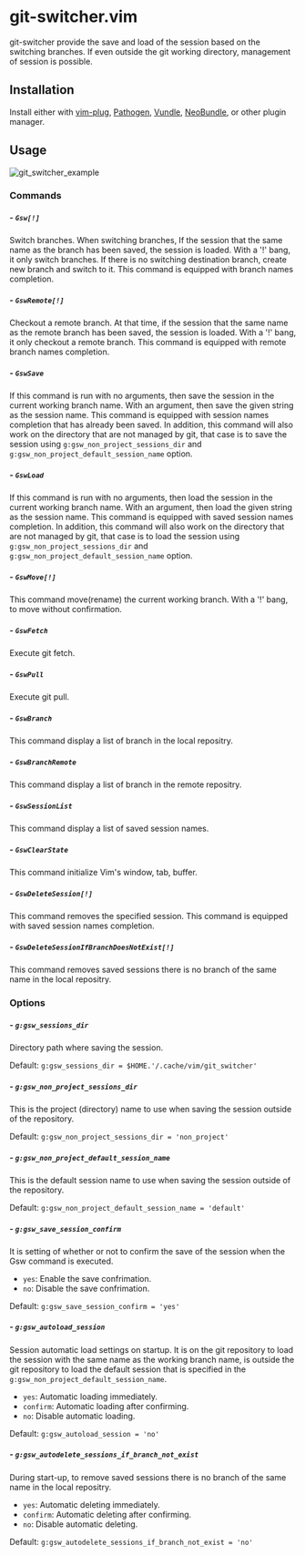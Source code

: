 # git-switcher.vim  

git-switcher provide the save and load of the session based on the switching branches. If even outside the git working directory, management of session is possible.  

## Installation  

Install either with [vim-plug](https://github.com/junegunn/vim-plug), [Pathogen](https://github.com/tpope/vim-pathogen), [Vundle](https://github.com/gmarik/Vundle.vim), [NeoBundle](https://github.com/Shougo/neobundle.vim), or other plugin manager.  

## Usage  

![git_switcher_example](https://raw.githubusercontent.com/wiki/ToruIwashita/git-switcher.vim/images/git_switcher_example_new.gif)  

### Commands  

##### - `Gsw[!]`  

Switch branches. When switching branches, If the session that the same name as the branch has been saved, the session is loaded. With a '!' bang, it only switch branches. If there is no switching destination branch, create new branch and switch to it. This command is equipped with branch names completion.  

##### - `GswRemote[!]`  

Checkout a remote branch. At that time, if the session that the same name as the remote branch has been saved, the session is loaded. With a '!' bang, it only checkout a remote branch. This command is equipped with remote branch names completion.  

##### - `GswSave`  

If this command is run with no arguments, then save the session in the current working branch name. With an argument, then save the given string as the session name. This command is equipped with session names completion that has already been saved. In addition, this command will also work on the directory that are not managed by git, that case is to save the session using `g:gsw_non_project_sessions_dir` and `g:gsw_non_project_default_session_name` option.  

##### - `GswLoad`  

If this command is run with no arguments, then load the session in the current working branch name. With an argument, then load the given string as the session name. This command is equipped with saved session names completion. In addition, this command will also work on the directory that are not managed by git, that case is to load the session using `g:gsw_non_project_sessions_dir` and `g:gsw_non_project_default_session_name` option.  

##### - `GswMove[!]`  
This command move(rename) the current working branch. With a '!' bang, to move without confirmation.  

##### - `GswFetch`  

Execute git fetch.  

##### - `GswPull`  

Execute git pull.  

##### - `GswBranch`  

This command display a list of branch in the local repositry.  

##### - `GswBranchRemote`  

This command display a list of branch in the remote repositry.  

##### - `GswSessionList`  

This command display a list of saved session names.  

##### - `GswClearState`  

This command initialize Vim's window, tab, buffer.  

##### - `GswDeleteSession[!]`  

This command removes the specified session. This command is equipped with saved session names completion.  

##### - `GswDeleteSessionIfBranchDoesNotExist[!]`  

This command removes saved sessions there is no branch of the same name in the local repositry.  

### Options  

##### - `g:gsw_sessions_dir`  

Directory path where saving the session.  

Default: `g:gsw_sessions_dir = $HOME.'/.cache/vim/git_switcher'`  

##### - `g:gsw_non_project_sessions_dir`  

This is the project (directory) name to use when saving the session outside of the repository.  

Default: `g:gsw_non_project_sessions_dir = 'non_project'`  

##### - `g:gsw_non_project_default_session_name`  

This is the default session name to use when saving the session outside of the repository.  

Default: `g:gsw_non_project_default_session_name = 'default'`  

##### - `g:gsw_save_session_confirm`  

It is setting of whether or not to confirm the save of the session when the Gsw command is executed.  

 - `yes`: Enable the save confrimation.  
 - `no`: Disable the save confrimation.  

Default: `g:gsw_save_session_confirm = 'yes'`  

##### - `g:gsw_autoload_session`  

Session automatic load settings on startup. It is on the git repository to load the session with the same name as the working branch name, is outside the git repository to load the default session that is specified in the `g:gsw_non_project_default_session_name`.  

 - `yes`: Automatic loading immediately.  
 - `confirm`: Automatic loading after confirming.  
 - `no`: Disable automatic loading.  

Default: `g:gsw_autoload_session = 'no'`  

##### - `g:gsw_autodelete_sessions_if_branch_not_exist`  

During start-up, to remove saved sessions there is no branch of the same name in the local repositry.  

 - `yes`: Automatic deleting immediately.  
 - `confirm`: Automatic deleting after confirming.  
 - `no`: Disable automatic deleting.  

Default: `g:gsw_autodelete_sessions_if_branch_not_exist = 'no'`  
